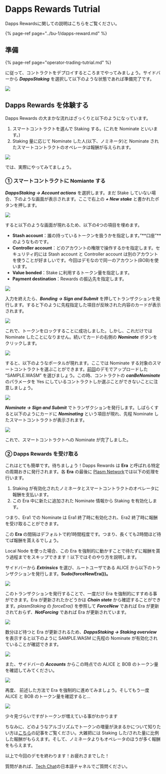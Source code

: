 # Dapps Rewards Tutrial

Dapps Rewardsに関しての説明はこちらをご覧ください。

{% page-ref page="../bu-1/dapps-reward.md" %}

## 準備

{% page-ref page="operator-trading-tutrial.md" %}

に従って、コントラクトをデプロイするところまでやってみましょう。サイドバーから _**DappsStaking**_ を選択して以下のような状態であれば準備完了です。

![](../.gitbook/assets/sukurnshotto-2020-05-30-154631png.png)

## Dapps Rewards を体験する <a id="a574"></a>

Dapps Rewards の大まかな流れはざっくりと以下のようになっています。

1. スマートコントラクトを選んで Staking する。\(これを Nominate といいます。\)
2. Staking 量に応じて Nominate した人\(以下、ノミネータ\)と Nominate されたスマートコントラクトのオペレータは報酬が与えられます。

![](../.gitbook/assets/sukurnshotto-2020-05-30-160230png%20%281%29%20%281%29.png)

では、実際にやってみてましょう。

### ① スマートコントラクトに Nomiante する <a id="082b"></a>

_**DappsStaking -&gt; Account actions**_ を選択します。まだ Stake していない場合、下のような画面が表示されます。ここで右上の _**+ New stake**_ と書かれたボタンを押します。

![](../.gitbook/assets/sukurnshotto-2020-05-30-160422png.png)

すると以下のような画面が現れるため、以下の4つの項目を埋めます。

* **Stash account**：誰の持っているトークンを扱うかを指定します。”**口座”**のようなものです。
* **Controller account**：どのアカウントの権限で操作するかを指定します。セキュリティ的には Stash account と Controller account は別のアカウントを使うことが好ましいです。今回はデモなので同一のアカウント\(BOB\)を使います。
* **Value bonded**：Stake に利用するトークン量を指定します。
* **Payment destination**：Rewards の振込先を指定します。

![](../.gitbook/assets/sukurnshotto-2020-05-30-160554png.png)

入力を終えたら、_**Bonding -&gt; Sign and Submit**_ を押してトランザクションを発行します。すると下のように先程指定した項目が反映された内容のカードが表示されます。

![](../.gitbook/assets/sukurnshotto-2020-05-30-160727png.png)

これで、トークンをロックすることに成功しました。しかし、これだけでは Nominate したことになりません。続いてカードの右側の _**Nominate**_ ボタンをクリックします。

![](../.gitbook/assets/sukurnshotto-2020-05-30-162613png.png)

すると、以下のようなポータルが現れます。ここでは Nominate する対象のスマートコントラクトを選ぶことができます。[前回](https://medium.com/stake-technologies/%E9%81%8A%E3%81%BC%E3%81%86-plasm-testnet-v3-%E2%91%A0-operator-trading-64323fa2d4fd)のデモでアップロードした “SAMPLE.WASM” を選びましょう。この時、コントラクトの _**canBeNominate**_ のパラメータを Yes にしているコントラクトしか選ぶことができないことに注意しましょう。

![](../.gitbook/assets/sukurnshotto-2020-05-30-162706png.png)

_**Nominate -&gt; Sign and Submit**_ でトランザクションを発行します。しばらくすると以下のようにカードに _**Nominating**_ という項目が現れ、先程 Nominate したスマートコントラクトが表示されます。

![](../.gitbook/assets/sukurnshotto-2020-05-30-162741png.png)

これで、スマートコントラクトへの Nominate が完了しました。

### ② Dapps Rewards を受け取る <a id="58bd"></a>

これはとても簡単です。待ちましょう！Dapps Rewards は **Era** と呼ばれる特定の周期おきに発行されます。各 **Era** の最後に [Plasm Network](https://www.plasmnet.io/)では以下の処理を行います。

1. Staking が有効化されたノミネータとスマートコントラクトのオペレータに報酬を支払います。
2. この Era 中に新たに追加された Nominate 情報から Staking を有効化します。

つまり、Era1 での Nominate は Era1 終了時に有効化され、Era2 終了時に報酬を受け取ることができます。

この **Era** の間隔はデフォルトで約1時間程度です。つまり、長くても2時間ほど待てば報酬を貰えるでしょう。

Local Node を使った場合、この Era を強制的に動かすことで待たずに報酬を貰う過程までをスキップできます！以下ではそのやり方を説明します。

サイドバーから _**Extrinsics**_ を選び、ルートユーザである ALICE から以下のトランザクションを発行します。**Sudo\(forceNewEra\(\)\)。**

![](../.gitbook/assets/sukurnshotto-2020-05-30-163408png.png)

このトランザクションを発行することで、一度だけ Era を強制的にすすめる事ができます。Era が更新されたかどうかは _**Chain state**_ から確認することができます。_plasmStaking_ の _forceEra\(\)_ を参照して _**ForceNew**_ であれば Era が更新されておらず、_**NotForcing**_ であれば Era が更新されています。

![](../.gitbook/assets/sukurnshotto-2020-05-30-163447png.png)

数分ほど待つと Era が更新されるため、_**DappsStaking -&gt; Staking overview**_ を表示すると以下のように SAMPLE.WASM に先程の Nominate が有効化されていることが確認できます。

![](../.gitbook/assets/sukurnshotto-2020-05-30-163522png.png)

また、サイドバーの _**Accounts**_ からこの時点での ALICE と BOB のトークン量を確認してみてください。

![](../.gitbook/assets/sukurnshotto-2020-05-30-163603png%20%281%29.png)

再度、 前述した方法で Era を強制的に進めてみましょう。そしてもう一度 ALICE と BOB のトークン量を確認すると…

![](../.gitbook/assets/sukurnshotto-2020-05-30-163642png.png)

少々見づらいですがトークンが増えている事がわかります

ちなみに、どのようなアルゴリズムでトークンの増量が決まるかについて知りたい方は[こちら](https://medium.com/stake-technologies/dapps-%E9%96%8B%E7%99%BA%E8%80%85%E3%81%8C%E3%83%9E%E3%83%8D%E3%82%BF%E3%82%A4%E3%82%BA%E3%81%99%E3%82%8B%E3%81%9F%E3%82%81%E3%81%AE%E3%83%96%E3%83%AD%E3%83%83%E3%82%AF%E7%94%9F%E6%88%90%E5%A0%B1%E9%85%AC%E3%81%A8%E3%81%AF-1062a0925909)の記事をご覧ください。大雑把には Staking した/された量に比例した報酬がもらえます。そして、ノミネータよりもオペレータのほうが多く報酬をもらえます。

以上で今回のデモを終わります！お疲れさまでした！

質問があれば、[Tech Chat](https://discord.gg/Cyjnrxv)の日本語チャネルでご質問ください。

